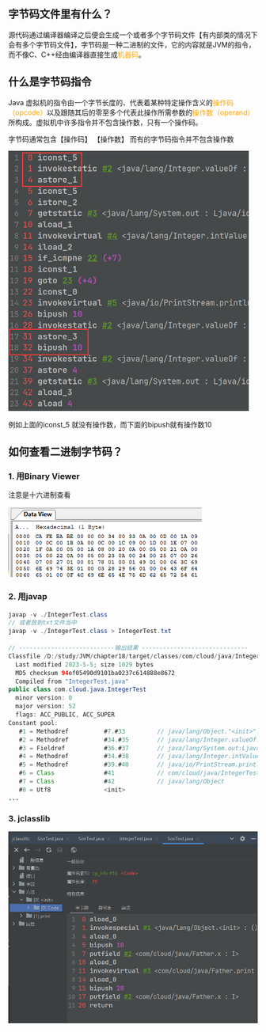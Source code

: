 ## 字节码文件里有什么？

源代码通过编译器编译之后便会生成一个或者多个字节码文件【有内部类的情况下会有多个字节码文件】，字节码是一种二进制的文件，它的内容就是JVM的指令，而不像C、C++经由编译器直接生成<font color="orange">机器码</font>。

## 什么是字节码指令

Java 虚拟机的指令由一个字节长度的、代表着某种特定操作含义的<font color="orange">操作码（opcode）</font>以及跟随其后的零至多个代表此操作所需参数的<font color="orange">操作数（operand）</font>所构成。虚拟机中许多指令并不包含操作数，只有一个操作码。

字节码通常包含【操作码】  【操作数】
而有的字节码指令并不包含操作数

 <img src="image/79.%E8%A7%A3%E8%AF%BBclass%E6%96%87%E4%BB%B6%E7%9A%843%E7%A7%8D%E6%96%B9%E5%BC%8F/image-20230505165258896.png" alt="image-20230505165258896" style="zoom:67%;" />

例如上面的iconst_5 就没有操作数，而下面的bipush就有操作数10



## 如何查看二进制字节码？

### 1. 用Binary Viewer

注意是十六进制查看

 ![image-20230505170805211](image/79.%E8%A7%A3%E8%AF%BBclass%E6%96%87%E4%BB%B6%E7%9A%843%E7%A7%8D%E6%96%B9%E5%BC%8F/image-20230505170805211.png)

### 2. 用javap

```java
javap -v ./IntegerTest.class
// 或者放到txt文件当中
javap -v ./IntegerTest.class > IntegerTest.txt

// ---------------------------输出结果 ------------------------------
Classfile /D:/study/JVM/chapter18/target/classes/com/cloud/java/IntegerTest.class
  Last modified 2023-5-5; size 1029 bytes
  MD5 checksum 94ef05490d9101ba0237c614888e8672
  Compiled from "IntegerTest.java"
public class com.cloud.java.IntegerTest
  minor version: 0
  major version: 52
  flags: ACC_PUBLIC, ACC_SUPER
Constant pool:
   #1 = Methodref          #7.#33         // java/lang/Object."<init>":()V
   #2 = Methodref          #34.#35        // java/lang/Integer.valueOf:(I)Ljava/lang/Integer;
   #3 = Fieldref           #36.#37        // java/lang/System.out:Ljava/io/PrintStream;
   #4 = Methodref          #34.#38        // java/lang/Integer.intValue:()I
   #5 = Methodref          #39.#40        // java/io/PrintStream.println:(Z)V
   #6 = Class              #41            // com/cloud/java/IntegerTest
   #7 = Class              #42            // java/lang/Object
   #8 = Utf8               <init>
...
```

### 3. jclasslib

![image-20230505171311018](image/79.%E8%A7%A3%E8%AF%BBclass%E6%96%87%E4%BB%B6%E7%9A%843%E7%A7%8D%E6%96%B9%E5%BC%8F/image-20230505171311018.png)


